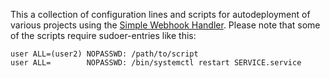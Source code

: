 This a collection of configuration lines and scripts for autodeployment of various projects using the [Simple Webhook Handler](https://gitlab.com/Sheppy_/simple-webhook-handler). Please note that some of the scripts require sudoer-entries like this:

    user ALL=(user2) NOPASSWD: /path/to/script
    user ALL=        NOPASSWD: /bin/systemctl restart SERVICE.service
